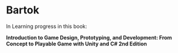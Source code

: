 # Bartok
In Learning progress in this book: 

**Introduction to Game Design, Prototyping, and Development: From Concept to Playable Game with Unity and C# 2nd Edition**
